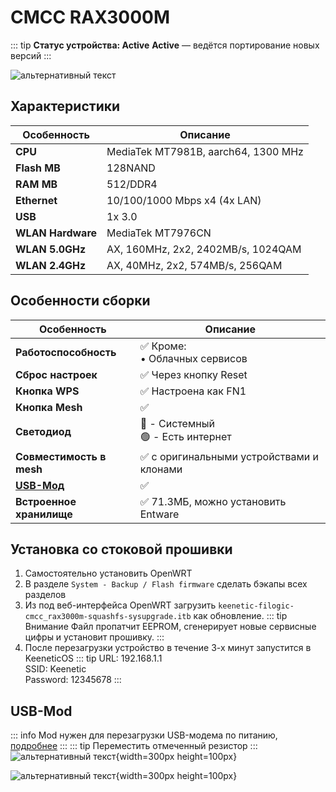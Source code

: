 # CMCC RAX3000M <YezBadge type="keenetic" text="4.3.5" url="/assets/files/firmware/CMCC-RAX3000M.7z" />

::: tip **Статус устройства: Active**
**Active** — ведётся портирование новых версий
:::

![альтернативный текст](/assets/images/wiki/guides/rax3000m/1.png)

## Характеристики

| Особенность       | Описание                            |
|-------------------|-------------------------------------|
| **CPU**           | MediaTek MT7981B, aarch64, 1300 MHz |
| **Flash MB**      | 128NAND                             |
| **RAM MB**        | 512/DDR4                            |
| **Ethernet**      | 10/100/1000 Mbps x4 (4x LAN)        |
| **USB**           | 1x 3.0                              |
| **WLAN Hardware** | MediaTek MT7976CN                   |
| **WLAN 5.0GHz**   | AX, 160MHz, 2x2, 2402MB/s, 1024QAM  |
| **WLAN 2.4GHz**   | AX, 40MHz, 2x2, 574MB/s, 256QAM     |

## Особенности сборки

| Особенность              | Описание                                 |
|--------------------------|------------------------------------------|
| **Работоспособность**    | ✅ Кроме: <br/> • Облачных сервисов       |
| **Сброс настроек**       | ✅ Через кнопку Reset                     |
| **Кнопка WPS**           | ✅ Настроена как FN1                      |
| **Кнопка Mesh**          | ✅                                        |
| **Светодиод**            | 🔴 - Системный <br/>🟢 - Есть интернет   |
| **Совместимость в mesh** | ✅ с оригинальными устройствами и клонами |
| **[USB-Мод](#usb-mod)**  | ✅                                        |
| **Встроенное хранилище** | ✅ 71.3МБ, можно установить Entware       |

## Установка со стоковой прошивки

1. Самостоятельно установить OpenWRT
2. В разделе `System - Backup / Flash firmware` сделать бэкапы всех разделов  
3. Из под веб-интерфейса OpenWRT загрузить `keenetic-filogic-cmcc_rax3000m-squashfs-sysupgrade.itb` как
   обновление.
::: tip Внимание
Файл пропатчит EEPROM, сгенерирует новые сервисные цифры и установит прошивку.
:::
4. После перезагрузки устройство в течение 3-х минут запустится в KeeneticOS
   ::: tip URL: 192.168.1.1<br/>SSID: Keenetic<br/>Password: 12345678
   :::

## USB-Mod

::: info
Mod нужен для перезагрузки USB-модема по
питанию, [подробнее](https://help.keenetic.com/hc/ru/articles/115000041605-%D0%9C%D0%BE%D0%B6%D0%BD%D0%BE-%D0%BB%D0%B8-%D0%BF%D0%B5%D1%80%D0%B5%D0%B7%D0%B0%D0%B3%D1%80%D1%83%D0%B7%D0%B8%D1%82%D1%8C-%D0%BF%D0%BE-%D0%BF%D0%B8%D1%82%D0%B0%D0%BD%D0%B8%D1%8E-USB-%D0%BC%D0%BE%D0%B4%D0%B5%D0%BC-%D0%BF%D0%BE%D0%B4%D0%BA%D0%BB%D1%8E%D1%87%D0%B5%D0%BD%D0%BD%D1%8B%D0%B9-%D0%BA-Keenetic-%D1%81%D1%80%D0%B5%D0%B4%D1%81%D1%82%D0%B2%D0%B0%D0%BC%D0%B8-%D0%B8%D0%BD%D1%82%D0%B5%D1%80%D0%BD%D0%B5%D1%82-%D1%86%D0%B5%D0%BD%D1%82%D1%80%D0%B0)
:::
::: tip Переместить отмеченный резистор
:::
![альтернативный текст](/assets/images/wiki/helpful/usb-mod/rax-3000m-1.jpg){width=300px height=100px}

![альтернативный текст](/assets/images/wiki/helpful/usb-mod/rax-3000m-2.jpg){width=300px height=100px}

